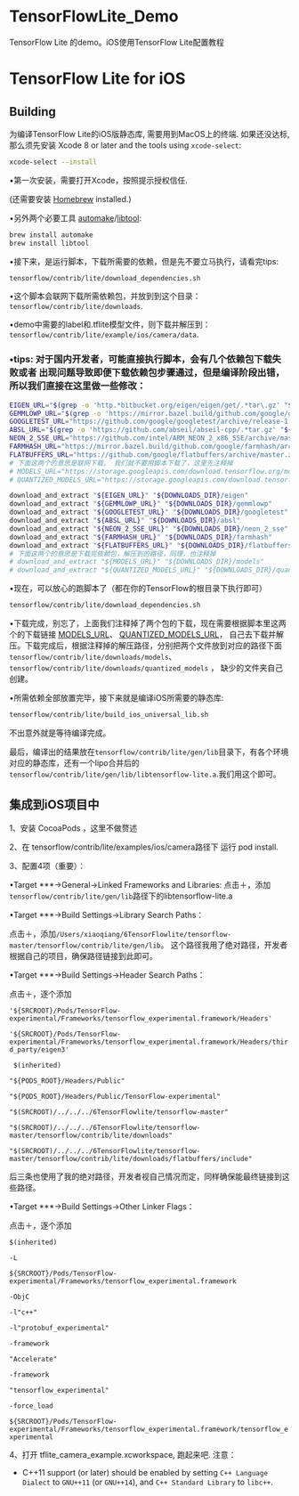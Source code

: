 # TensorFlowLite_Demo
TensorFlow Lite 的demo。iOS使用TensorFlow Lite配置教程 

# TensorFlow Lite for iOS

## Building

为编译TensorFlow Lite的iOS版静态库, 需要用到MacOS上的终端. 如果还没达标,
那么须先安装 Xcode 8 or later and the tools using `xcode-select`:

```bash
xcode-select --install
```

•第一次安装，需要打开Xcode，按照提示授权信任.

(还需要安装 [Homebrew](http://brew.sh/) installed.)

•另外两个必要工具
[automake](https://en.wikipedia.org/wiki/Automake)/[libtool](https://en.wikipedia.org/wiki/GNU_Libtool):

```bash
brew install automake
brew install libtool
```

•接下来，是运行脚本，下载所需要的依赖，但是先不要立马执行，请看完tips:

```bash
tensorflow/contrib/lite/download_dependencies.sh
```

•这个脚本会联网下载所需依赖包，并放到到这个目录：
`tensorflow/contrib/lite/downloads`.

•demo中需要的label和.tflite模型文件，则下载并解压到：
`tensorflow/contrib/lite/example/ios/camera/data`.

### •tips: 对于国内开发者，可能直接执行脚本，会有几个依赖包下载失败或者 出现问题导致即便下载依赖包步骤通过，但是编译阶段出错，所以我们直接在这里做一些修改：

```bash
EIGEN_URL="$(grep -o 'http.*bitbucket.org/eigen/eigen/get/.*tar\.gz' "${BZL_FILE_PATH}" | grep -v bazel-mirror | head -n1)"
GEMMLOWP_URL="$(grep -o 'https://mirror.bazel.build/github.com/google/gemmlowp/.*zip' "${BZL_FILE_PATH}" | head -n1)"
GOOGLETEST_URL="https://github.com/google/googletest/archive/release-1.8.0.tar.gz"
ABSL_URL="$(grep -o 'https://github.com/abseil/abseil-cpp/.*tar.gz' "${BZL_FILE_PATH}" | head -n1)"
NEON_2_SSE_URL="https://github.com/intel/ARM_NEON_2_x86_SSE/archive/master.zip"
FARMHASH_URL="https://mirror.bazel.build/github.com/google/farmhash/archive/816a4ae622e964763ca0862d9dbd19324a1eaf45.tar.gz"
FLATBUFFERS_URL="https://github.com/google/flatbuffers/archive/master.zip"
# 下面这两个的意思是联网下载。 我们就不要用脚本下载了，这里先注释掉
# MODELS_URL="https://storage.googleapis.com/download.tensorflow.org/models/tflite/mobilenet_v1_1.0_224_ios_lite_float_2017_11_08.zip"
# QUANTIZED_MODELS_URL="https://storage.googleapis.com/download.tensorflow.org/models/tflite/mobilenet_v1_224_android_quant_2017_11_08.zip"
```
```bash
download_and_extract "${EIGEN_URL}" "${DOWNLOADS_DIR}/eigen"
download_and_extract "${GEMMLOWP_URL}" "${DOWNLOADS_DIR}/gemmlowp"
download_and_extract "${GOOGLETEST_URL}" "${DOWNLOADS_DIR}/googletest"
download_and_extract "${ABSL_URL}" "${DOWNLOADS_DIR}/absl"
download_and_extract "${NEON_2_SSE_URL}" "${DOWNLOADS_DIR}/neon_2_sse"
download_and_extract "${FARMHASH_URL}" "${DOWNLOADS_DIR}/farmhash"
download_and_extract "${FLATBUFFERS_URL}" "${DOWNLOADS_DIR}/flatbuffers"
# 下面这两个的意思是下载完依赖包，解压到的路径，同理，也注释掉
# download_and_extract "${MODELS_URL}" "${DOWNLOADS_DIR}/models"
# download_and_extract "${QUANTIZED_MODELS_URL}" "${DOWNLOADS_DIR}/quantized_models"
```
•现在，可以放心的跑脚本了（都在你的TensorFlow的根目录下执行即可）
```bash
tensorflow/contrib/lite/download_dependencies.sh
```
•下载完成，别忘了，上面我们注释掉了两个包的下载，现在需要根据脚本里这两个的下载链接
<a href="https://storage.googleapis.com/download.tensorflow.org/models/tflite/mobilenet_v1_1.0_224_ios_lite_float_2017_11_08.zip">MODELS_URL</a>、
<a href="https://storage.googleapis.com/download.tensorflow.org/models/tflite/mobilenet_v1_224_android_quant_2017_11_08.zip">QUANTIZED_MODELS_URL</a>，
自己去下载并解压。下载完成后，根据注释掉的解压路径，分别把两个文件放到对应的路径下面`tensorflow/contrib/lite/downloads/models`、`tensorflow/contrib/lite/downloads/quantized_models` ，
缺少的文件夹自己创建。

•所需依赖全部放置完毕，接下来就是编译iOS所需要的静态库:

```bash
tensorflow/contrib/lite/build_ios_universal_lib.sh
```
不出意外就是等待编译完成。

最后，编译出的结果放在`tensorflow/contrib/lite/gen/lib`目录下，有各个环境对应的静态库，还有一个lipo合并后的
`tensorflow/contrib/lite/gen/lib/libtensorflow-lite.a`.我们用这个即可。

## 集成到iOS项目中

1、安装 CocoaPods ，这里不做赘述

2、在 tensorflow/contrib/lite/examples/ios/camera路径下 运行 pod install.

3、配置4项（重要）：

  •Target ***->General->Linked Frameworks and Libraries:
  点击＋，添加`tensorflow/contrib/lite/gen/lib`路径下的libtensorflow-lite.a
  
  •Target ***->Build Settings->Library Search Paths：
  
  点击＋，添加`/Users/xiaoqiang/6TensorFlowlite/tensorflow-master/tensorflow/contrib/lite/gen/lib`。
  这个路径我用了绝对路径，开发者根据自己的项目，确保路径链接到此即可。
  
  •Target ***->Build Settings->Header  Search Paths：
  
  点击＋，逐个添加
  
  `'${SRCROOT}/Pods/TensorFlow-experimental/Frameworks/tensorflow_experimental.framework/Headers'`
  
  `'${SRCROOT}/Pods/TensorFlow-experimental/Frameworks/tensorflow_experimental.framework/Headers/third_party/eigen3'`
  
  ` $(inherited)`
  
  `"${PODS_ROOT}/Headers/Public"`
  
  `"${PODS_ROOT}/Headers/Public/TensorFlow-experimental"` 
  
  `"$(SRCROOT)/../../../6TensorFlowlite/tensorflow-master"` 
  
  `"$(SRCROOT)/../../../6TensorFlowlite/tensorflow-master/tensorflow/contrib/lite/downloads"` 
  
  `"$(SRCROOT)/../../../6TensorFlowlite/tensorflow-master/tensorflow/contrib/lite/downloads/flatbuffers/include"`
  
  后三条也使用了我的绝对路径，开发者视自己情况而定，同样确保能最终链接到这些路径。
  
  •Target ***->Build Settings->Other Linker Flags：
  
  点击＋，逐个添加
  
  `$(inherited)` 
  
  `-L` 
  
  `${SRCROOT}/Pods/TensorFlow-experimental/Frameworks/tensorflow_experimental.framework` 
  
  `-ObjC` 
  
  `-l"c++"` 
  
  `-l"protobuf_experimental"` 
  
  `-framework` 
  
  `"Accelerate"` 
  
  `-framework` 
  
  `"tensorflow_experimental"` 
  
  `-force_load` 
  
  `${SRCROOT}/Pods/TensorFlow-experimental/Frameworks/tensorflow_experimental.framework/tensorflow_experimental`

4、打开 tflite_camera_example.xcworkspace, 跑起来吧.
注意：
-   C++11 support (or later) should be enabled by setting `C++ Language Dialect`
    to `GNU++11` (or `GNU++14`), and `C++ Standard Library` to `libc++`.
